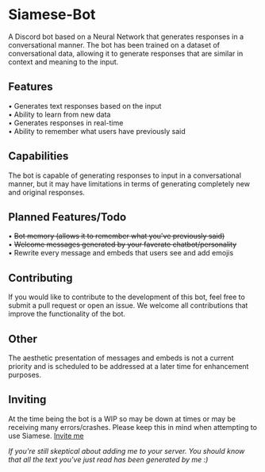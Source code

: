 # Siamese-Bot

A Discord bot based on a Neural Network that generates responses in a conversational manner. The bot has been trained on a dataset of conversational data, allowing it to generate responses that are similar in context and meaning to the input.

## Features

• Generates text responses based on the input  
• Ability to learn from new data  
• Generates responses in real-time  
• Ability to remember what users have previously said

## Capabilities

The bot is capable of generating responses to input in a conversational manner, but it may have limitations in terms of generating completely new and original responses.

## Planned Features/Todo

• ~~Bot memory (allows it to remember what you've previously said)~~  
• ~~Welcome messages generated by your faverate chatbot/personality~~  
• Rewrite every message and embeds that users see and add emojis  

## Contributing

If you would like to contribute to the development of this bot, feel free to submit a pull request or open an issue. We welcome all contributions that improve the functionality of the bot.

## Other

The aesthetic presentation of messages and embeds is not a current priority and is scheduled to be addressed at a later time for enhancement purposes.

## Inviting

At the time being the bot is a WIP so may be down at times or may be receiving many errors/crashes. Please keep this in mind when attempting to use Siamese.
[Invite me](https://discord.com/api/oauth2/authorize?client_id=1071264323533557841&permissions=8&scope=bot%20applications.commands)

*If you're still skeptical about adding me to your server. You should know that all the text you've just read has been generated by me :)*
